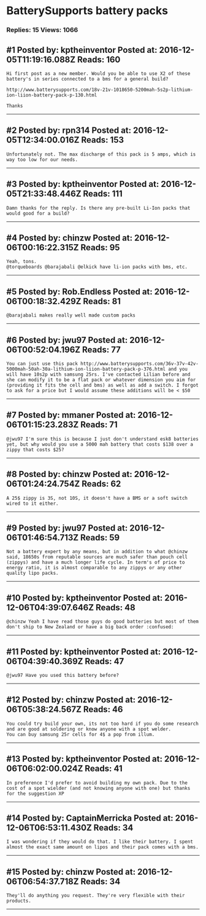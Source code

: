# BatterySupports battery packs

### Replies: 15 Views: 1066

## \#1 Posted by: kptheinventor Posted at: 2016-12-05T11:19:16.088Z Reads: 160

```
Hi first post as a new member. Would you be able to use X2 of these battery's in series connected to a bms for a general build?

http://www.batterysupports.com/18v-21v-1018650-5200mah-5s2p-lithium-ion-liion-battery-pack-p-130.html

Thanks
```

---
## \#2 Posted by: rpn314 Posted at: 2016-12-05T12:34:00.016Z Reads: 153

```
Unfortunately not. The max discharge of this pack is 5 amps, which is way too low for our needs.
```

---
## \#3 Posted by: kptheinventor Posted at: 2016-12-05T21:33:48.446Z Reads: 111

```
Damn thanks for the reply. Is there any pre-built Li-Ion packs that would good for a build?
```

---
## \#4 Posted by: chinzw Posted at: 2016-12-06T00:16:22.315Z Reads: 95

```
Yeah, tons.
@torqueboards @barajabali @elkick have li-ion packs with bms, etc.
```

---
## \#5 Posted by: Rob.Endless Posted at: 2016-12-06T00:18:32.429Z Reads: 81

```
@barajabali makes really well made custom packs
```

---
## \#6 Posted by: jwu97 Posted at: 2016-12-06T00:52:04.196Z Reads: 77

```
You can just use this pack http://www.batterysupports.com/36v-37v-42v-5000mah-50ah-30a-lithium-ion-liion-battery-pack-p-376.html and you will have 10s2p with samsung 25rs. I've contacted Lilian before and she can modify it to be a flat pack or whatever dimension you aim for (providing it fits the cell and bms) as well as add a switch. I forgot to ask for a price but I would assume these additions will be < $50
```

---
## \#7 Posted by: mmaner Posted at: 2016-12-06T01:15:23.283Z Reads: 71

```
@jwu97 I'm sure this is because I just don't understand esk8 batteries yet, but why would you use a 5000 mah battery that costs $138 over a zippy that costs $25?
```

---
## \#8 Posted by: chinzw Posted at: 2016-12-06T01:24:24.754Z Reads: 62

```
A 25$ zippy is 3S, not 10S, it doesn't have a BMS or a soft switch wired to it either.
```

---
## \#9 Posted by: jwu97 Posted at: 2016-12-06T01:46:54.713Z Reads: 59

```
Not a battery expert by any means, but in addition to what @chinzw said, 18650s from reputable sources are much safer than pouch cell (zippys) and have a much longer life cycle. In term's of price to energy ratio, it is almost comparable to any zippys or any other quality lipo packs.
```

---
## \#10 Posted by: kptheinventor Posted at: 2016-12-06T04:39:07.646Z Reads: 48

```
@chinzw Yeah I have read those guys do good batteries but most of them don't ship to New Zealand or have a big back order :confused:
```

---
## \#11 Posted by: kptheinventor Posted at: 2016-12-06T04:39:40.369Z Reads: 47

```
@jwu97 Have you used this battery before?
```

---
## \#12 Posted by: chinzw Posted at: 2016-12-06T05:38:24.567Z Reads: 46

```
You could try build your own, its not too hard if you do some research and are good at soldering or know anyone with a spot welder.
You can buy samsung 25r cells for 4$ a pop from illum.
```

---
## \#13 Posted by: kptheinventor Posted at: 2016-12-06T06:02:00.024Z Reads: 41

```
In preference I'd prefer to avoid building my own pack. Due to the cost of a spot wielder (and not knowing anyone with one) but thanks for the suggestion XP
```

---
## \#14 Posted by: CaptainMerricka Posted at: 2016-12-06T06:53:11.430Z Reads: 34

```
I was wondering if they would do that. I like their battery. I spent almost the exact same amount on lipos and their pack comes with a bms.
```

---
## \#15 Posted by: chinzw Posted at: 2016-12-06T06:54:37.718Z Reads: 34

```
They'll do anything you request. They're very flexible with their products.
```

---
